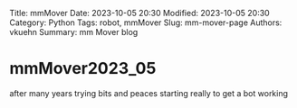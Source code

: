 Title: mmMover
Date: 2023-10-05 20:30
Modified: 2023-10-05 20:30
Category: Python
Tags: robot, mmMover
Slug: mm-mover-page
Authors: vkuehn
Summary: mm Mover blog

# mmMover2023_05

after many years trying bits and peaces starting really to get a bot working